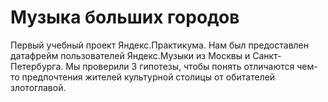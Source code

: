 # Музыка больших городов
Первый учебный проект Яндекс.Практикума.
Нам был предоставлен датафрейм пользователей Яндекс.Музыки из Москвы и Санкт-Петербурга. Мы проверили 3 гипотезы, чтобы понять отличаются чем-то предпочтения жителей культурной столицы от обитателей злотоглавой.
